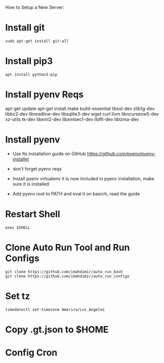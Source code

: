 How to Setup a New Server:

# Install git
```
sudo apt-get install git-all
```

# Install pip3
```
apt install python3-pip
```

# Install pyenv Reqs
apt-get update
apt-get install make build-essential libssl-dev zlib1g-dev libbz2-dev libreadline-dev libsqlite3-dev wget curl llvm libncursesw5-dev xz-utils tk-dev libxml2-dev libxmlsec1-dev libffi-dev liblzma-dev

# Install pyenv
- Use Its installation guide on GitHub
https://github.com/pyenv/pyenv-installer
- don't forget pyenv reqs

- Install pyenv virtualenv it is now included in pyenv installation, make sure it is installed

- Add pyenv root to PATH and eval it on basrch, read the guide

# Restart Shell
```
exec $SHELL
```

# Clone Auto Run Tool and Run Configs
```
git clone https://github.com/imahdimir/auto_run_bash
git clone https://github.com/imahdimir/auto_run_configs
```

# Set tz
```
timedatectl set-timezone America/Los_Angeles
```

# Copy .gt.json to $HOME
# Config Cron

